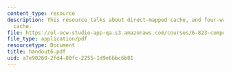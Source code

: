 ```yaml
---
content_type: resource
description: This resource talks about direct-mapped cache, and four-way set-associative
  cache.
file: https://ol-ocw-studio-app-qa.s3.amazonaws.com/courses/6-823-computer-system-architecture-fall-2005/a7e902602fd480fc22551d9e6bbc6b81_handout6.pdf
file_type: application/pdf
resourcetype: Document
title: handout6.pdf
uid: a7e90260-2fd4-80fc-2255-1d9e6bbc6b81
---
```

